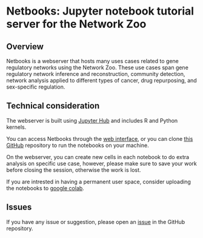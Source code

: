 # Netbooks: Jupyter notebook tutorial server for the Network Zoo 

## Overview
Netbooks is a webserver that hosts many uses cases related to gene regulatory networks using the Network Zoo.
These use cases span gene regulatory network inference and reconstruction, community detection, network analysis applied to different types of cancer, drug repurposing, and sex-specific regulation. 

## Technical consideration
The webserver is built using [Jupyter Hub](https://jupyter.org/hub) and includes R and Python kernels.

You can access Netbooks through the [web interface](http://netbooks.networkmedicine.org), or you can clone [this GitHub](https://github.com/netZoo/netbooks) repository to run the 
notebooks on your machine.

On the webserver, you can create new cells in each notebook to do extra analysis on specific use case, however, please make sure to save your work before closing the session, otherwise the work is lost.

If you are intrested in having a permanent user space, consider uploading the notebooks to [google colab](https://colab.research.google.com/notebooks/intro.ipynb#recent=true).

## Issues
If you have any issue or suggestion, please open an [issue](https://github.com/netZoo/netbooks/issues) in the GitHub repository.
